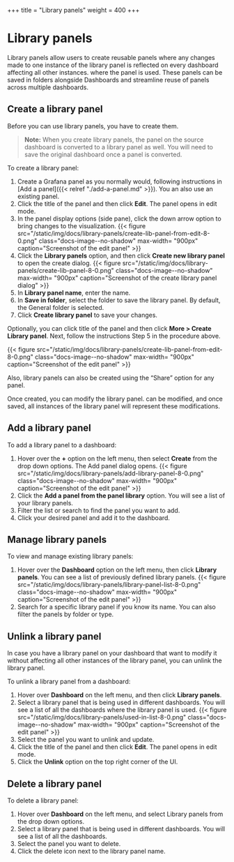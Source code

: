 +++
title = "Library panels"
weight = 400
+++

# Library panels

Library panels allow users to create reusable panels where any changes made to one instance of the library panel is reflected on every dashboard 
affecting all other instances. where the panel is used. These panels can be saved in folders alongside Dashboards and streamline reuse of panels 
across multiple dashboards.

## Create a library panel

Before you can use library panels, you have to create them.

> **Note:** When you create library panels, the panel on the source dashboard is converted to a library panel as well. You will need to save the original dashboard once a panel is converted. 


To create a library panel:

1. Create a Grafana panel as you normally would, following instructions in [Add a panel]({{< relref "./add-a-panel.md" >}}). You an also use an existing panel.
1. Click the title of the panel and then click **Edit**. The panel opens in edit mode.
1. In the panel display options (side pane), click the down arrow option to bring changes to the visualization.
   {{< figure src="/static/img/docs/library-panels/create-lib-panel-from-edit-8-0.png" class="docs-image--no-shadow" max-width= "900px" caption="Screenshot of the edit panel" >}}
1. Click the **Library panels** option, and then click **Create new library panel** to open the create dialog.
   {{< figure src="/static/img/docs/library-panels/create-lib-panel-8-0.png" class="docs-image--no-shadow" max-width= "900px" caption="Screenshot of the create library panel dialog" >}}
1. In **Library panel name**, enter the name.
1. In **Save in folder**, select the folder to save the library panel. By default, the General folder is selected.
1. Click **Create library panel** to save your changes.

Optionally, you can click title of the panel and then click **More > Create Library panel**. Next, follow the instructions Step 5 in the procedure above. 

   {{< figure src="/static/img/docs/library-panels/create-lib-panel-from-edit-8-0.png" class="docs-image--no-shadow" max-width= "900px" caption="Screenshot of the edit panel" >}}

Also, library panels can also be created using the “Share” option for any panel. 

Once created, you can modify the library panel.  can be modified, and once saved, all instances of the library panel will represent these modifications.


## Add a library panel

To add a library panel to a dashboard:

1. Hover over the **+** option on the left menu, then select **Create** from the drop down options. The Add panel dialog opens.
   {{< figure src="/static/img/docs/library-panels/add-library-panel-8-0.png" class="docs-image--no-shadow" max-width= "900px" caption="Screenshot of the edit panel" >}}
1. Click the **Add a panel from the panel library** option. You will see a list of your library panels. 
1. Filter the list or search to find the panel you want to add.
1. Click your desired panel and add it to the dashboard.

## Manage library panels

To view and manage existing library panels:

1. Hover over the **Dashboard** option on the left menu, then click **Library panels**. You can see a list of previously defined library panels.
   {{< figure src="/static/img/docs/library-panels/library-panel-list-8-0.png" class="docs-image--no-shadow" max-width= "900px" caption="Screenshot of the edit panel" >}}
1. Search for a specific library panel if you know its name. You can also filter the panels by folder or type.


## Unlink a library panel

In case you have a library panel on your dashboard that want to modify it without affecting all other instances of the library panel, you can unlink the library panel. 

To unlink a library panel from a dashboard:

1. Hover over **Dashboard** on the left menu, and then click **Library panels**.
1. Select a library panel that is being used in different dashboards. You will see a list of all the dashboards where the library panel is used.
   {{< figure src="/static/img/docs/library-panels/used-in-list-8-0.png" class="docs-image--no-shadow" max-width= "900px" caption="Screenshot of the edit panel" >}}
1. Select the panel you want to unlink and update. 
1. Click the title of the panel and then click **Edit**. The panel opens in edit mode.
1. Click the **Unlink** option on the top right corner of the UI.

## Delete a library panel

To delete a library panel:

1. Hover over **Dashboard** on the left menu, and select Library panels from the drop down options.
1. Select a library panel that is being used in different dashboards. You will see a list of all the dashboards.
1. Select the panel you want to delete. 
1. Click the delete icon next to the library panel name.
  
